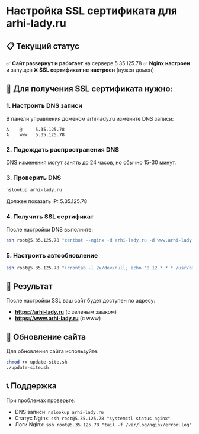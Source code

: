 # Настройка SSL сертификата для arhi-lady.ru

## 📋 Текущий статус

✅ **Сайт развернут и работает** на сервере 5.35.125.78
✅ **Nginx настроен** и запущен
❌ **SSL сертификат не настроен** (нужен домен)

## 🔧 Для получения SSL сертификата нужно:

### 1. Настроить DNS записи

В панели управления доменом arhi-lady.ru измените DNS записи:

```
A    @     5.35.125.78
A    www   5.35.125.78
```

### 2. Подождать распространения DNS

DNS изменения могут занять до 24 часов, но обычно 15-30 минут.

### 3. Проверить DNS

```bash
nslookup arhi-lady.ru
```

Должен показать IP: 5.35.125.78

### 4. Получить SSL сертификат

После настройки DNS выполните:

```bash
ssh root@5.35.125.78 "certbot --nginx -d arhi-lady.ru -d www.arhi-lady.ru --non-interactive --agree-tos --email admin@arhi-lady.ru --redirect"
```

### 5. Настроить автообновление

```bash
ssh root@5.35.125.78 "(crontab -l 2>/dev/null; echo '0 12 * * * /usr/bin/certbot renew --quiet') | crontab -"
```

## 🎯 Результат

После настройки SSL ваш сайт будет доступен по адресу:
- **https://arhi-lady.ru** (с зеленым замком)
- **https://www.arhi-lady.ru** (с www)

## 🔄 Обновление сайта

Для обновления сайта используйте:

```bash
chmod +x update-site.sh
./update-site.sh
```

## 📞 Поддержка

При проблемах проверьте:
- DNS записи: `nslookup arhi-lady.ru`
- Статус Nginx: `ssh root@5.35.125.78 "systemctl status nginx"`
- Логи Nginx: `ssh root@5.35.125.78 "tail -f /var/log/nginx/error.log"` 